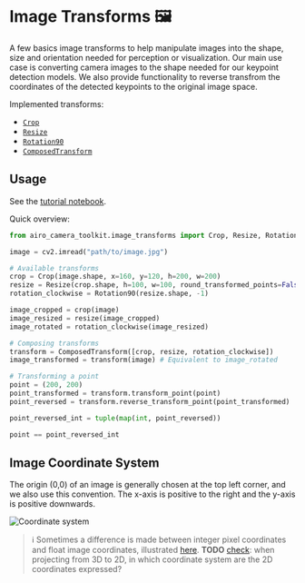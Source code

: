 # Image Transforms :framed_picture:

A few basics image transforms to help manipulate images into the shape, size and orientation needed for perception or visualization.
Our main use case is converting camera images to the shape needed for our keypoint detection models.
We also provide functionality to reverse transfrom the coordinates of the detected keypoints to the original image space.

Implemented transforms:
* [`Crop`](image_transforms/crop.py)
* [`Resize`](image_transforms/resize.py)
* [`Rotation90`](image_transforms/rotation.py)
* [`ComposedTransform`](image_transforms/composed_transform.py)

## Usage
See the [tutorial notebook](tutorial.ipynb).

Quick overview:
```python
from airo_camera_toolkit.image_transforms import Crop, Resize, Rotation90, ComposedTransform

image = cv2.imread("path/to/image.jpg")

# Available transforms
crop = Crop(image.shape, x=160, y=120, h=200, w=200)
resize = Resize(crop.shape, h=100, w=100, round_transformed_points=False)
rotation_clockwise = Rotation90(resize.shape, -1)

image_cropped = crop(image)
image_resized = resize(image_cropped)
image_rotated = rotation_clockwise(image_resized)

# Composing transforms
transform = ComposedTransform([crop, resize, rotation_clockwise])
image_transformed = transform(image) # Equivalent to image_rotated

# Transforming a point
point = (200, 200)
point_transformed = transform.transform_point(point)
point_reversed = transform.reverse_transform_point(point_transformed)

point_reversed_int = tuple(map(int, point_reversed))

point == point_reversed_int
```

## Image Coordinate System
The origin (0,0) of an image is generally chosen at the top left corner, and we also use this convention.
The x-axis is positive to the right and the y-axis is positive downwards.

![Coordinate system](https://documentation.euresys.com/Products/OPEN_EVISION/OPEN_EVISION/en-us/Content/Resources/Images/03-1-2_Manipulating/Image_Coordinate_Systems_integer.png)

> :information_source: Sometimes a difference is made between integer pixel coordinates and float image coordinates, illustrated [here](https://documentation.euresys.com/Products/OPEN_EVISION/OPEN_EVISION/en-us/Content/03_Using/1_Starting_Up/3_Manipulating/Image_Coordinate_Systems.htm?TocPath=Using%20Open%20eVision%7CManipulating%20Pixels%20Containers%20and%20Files%7C_____5). **TODO** [check](https://docs.opencv.org/4.x/dc/dbb/tutorial_py_calibration.html): when projecting from 3D to 2D, in which coordinate system are the 2D coordinates expressed?